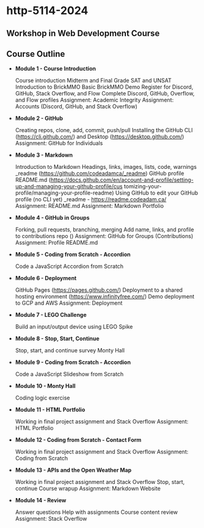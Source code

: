 # http-5114-2024
Workshop in Web Development Course
---

## Course Outline

- **Module 1 - Course Introduction**
  
    Course introduction
    Midterm and Final Grade
    SAT and UNSAT
    Introduction to BrickMMO
    Basic BrickMMO Demo
    Register for Discord, GitHub, Stack Overflow, and Flow
    Complete Discord, GitHub, Overflow, and Flow profiles
    Assignment: Academic Integrity
    Assignment: Accounts (Discord, GitHub, and Stack Overflow)

- **Module 2 - GitHub**
  
    Creating repos, clone, add, commit, push/pull
    Installing the GitHub CLI (https://cli.github.com/) and Desktop (https://desktop.github.com/)
    Assignment: GitHub for Individuals

- **Module 3 - Markdown**
  
    Introduction to Markdown
    Headings, links, images, lists, code, warnings
    _readme (https://github.com/codeadamca/_readme)
    GitHub profile README.md
    (https://docs.github.com/en/account-and-profile/setting-up-and-managing-your-github-profile/cus
    tomizing-your-profile/managing-your-profile-readme)
    Using GitHub to edit your GitHub profile (no CLI yet)
    _readme - https://readme.codeadam.ca/
    Assignment: README.md
    Assignment: Markdown Portfolio

- **Module 4 - GitHub in Groups**
  
    Forking, pull requests, branching, merging
    Add name, links, and profile to contributions repo ()
    Assignment: GitHub for Groups (Contributions)
    Assignment: Profile README.md

- **Module 5 - Coding from Scratch - Accordion**
  
    Code a JavaScript Accordion from Scratch

- **Module 6 - Deployment**
  
    GitHub Pages (https://pages.github.com/)
    Deployment to a shared hosting environment (https://www.infinityfree.com/)
    Demo deployment to GCP and AWS
    Assignment: Deployment

- **Module 7 - LEGO Challenge**
  
    Build an input/output device using LEGO Spike

- **Module 8 - Stop, Start, Continue**
  
    Stop, start, and continue survey
    Monty Hall

- **Module 9 - Coding from Scratch - Accordion**

    Code a JavaScript Slideshow from Scratch

- **Module 10 - Monty Hall**
    
    Coding logic exercise

- **Module 11 - HTML Portfolio**
  
    Working in final project assignment and Stack Overflow
    Assignment: HTML Portfolio

- **Module 12 - Coding from Scratch - Contact Form**
    
    Working in final project assignment and Stack Overflow
    Assignment: Coding from Scratch

- **Module 13 - APIs and the Open Weather Map**
    
    Working in final project assignment and Stack Overflow
    Stop, start, continue
    Course wrapup
    Assignment: Markdown Website

- **Module 14 - Review**
    
    Answer questions
    Help with assignments
    Course content review
    Assignment: Stack Overflow

